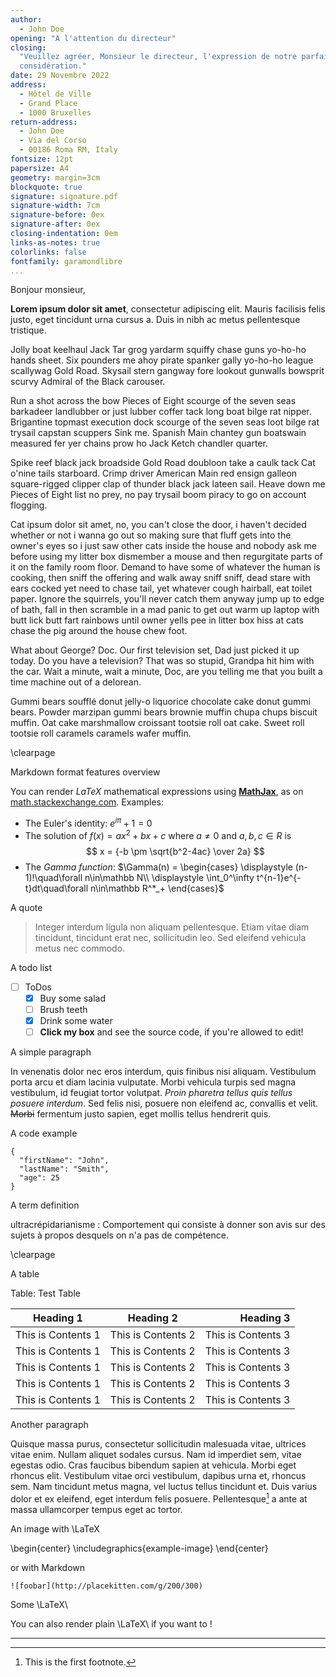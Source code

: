 ```yaml
---
author:
  - John Doe
opening: "A l'attention du directeur"
closing:
  "Veuillez agréer, Monsieur le directeur, l'expression de notre parfaite
  considération."
date: 29 Novembre 2022
address:
  - Hôtel de Ville
  - Grand Place
  - 1000 Bruxelles
return-address:
  - John Doe
  - Via del Corso
  - 00186 Roma RM, Italy
fontsize: 12pt
papersize: A4
geometry: margin=3cm
blockquote: true
signature: signature.pdf
signature-width: 7cm
signature-before: 0ex
signature-after: 0ex
closing-indentation: 0em
links-as-notes: true
colorlinks: false
fontfamily: garamondlibre
...
```


Bonjour monsieur,

**Lorem ipsum dolor sit amet**, consectetur adipiscing elit. Mauris facilisis
felis justo, eget tincidunt urna cursus a. Duis in nibh ac metus pellentesque
tristique.

Jolly boat keelhaul Jack Tar grog yardarm squiffy chase guns yo-ho-ho hands
sheet. Six pounders me ahoy pirate spanker gally yo-ho-ho league scallywag Gold
Road. Skysail stern gangway fore lookout gunwalls bowsprit scurvy Admiral of the
Black carouser.

Run a shot across the bow Pieces of Eight scourge of the seven seas barkadeer
landlubber or just lubber coffer tack long boat bilge rat nipper. Brigantine
topmast execution dock scourge of the seven seas loot bilge rat trysail capstan
scuppers Sink me. Spanish Main chantey gun boatswain measured fer yer chains
prow ho Jack Ketch chandler quarter.

Spike reef black jack broadside Gold Road doubloon take a caulk tack Cat o'nine
tails starboard. Crimp driver American Main red ensign galleon square-rigged
clipper clap of thunder black jack lateen sail. Heave down me Pieces of Eight
list no prey, no pay trysail boom piracy to go on account flogging.

Cat ipsum dolor sit amet, no, you can't close the door, i haven't decided
whether or not i wanna go out so making sure that fluff gets into the owner's
eyes so i just saw other cats inside the house and nobody ask me before using my
litter box dismember a mouse and then regurgitate parts of it on the family room
floor. Demand to have some of whatever the human is cooking, then sniff the
offering and walk away sniff sniff, dead stare with ears cocked yet need to
chase tail, yet whatever cough hairball, eat toilet paper. Ignore the squirrels,
you'll never catch them anyway jump up to edge of bath, fall in then scramble in
a mad panic to get out warm up laptop with butt lick butt fart rainbows until
owner yells pee in litter box hiss at cats chase the pig around the house chew
foot.

What about George? Doc. Our first television set, Dad just picked it up today.
Do you have a television? That was so stupid, Grandpa hit him with the car. Wait
a minute, wait a minute, Doc, are you telling me that you built a time machine
out of a delorean.

Gummi bears soufflé donut jelly-o liquorice chocolate cake donut gummi bears.
Powder marzipan gummi bears brownie muffin chupa chups biscuit muffin. Oat cake
marshmallow croissant tootsie roll oat cake. Sweet roll tootsie roll caramels
caramels wafer muffin.

\clearpage

Markdown format features overview

You can render _LaTeX_ mathematical expressions using
[**MathJax**](https://www.mathjax.org/), as on
[math.stackexchange.com](https://math.stackexchange.com/). Examples:

- The Euler's identity: $e^{i\pi} + 1 = 0$
- The solution of $f(x)=ax^2+bx+c$ where $a \neq 0$ and $a, b, c \in R$ is
  $$
  x = {-b \pm \sqrt{b^2-4ac} \over 2a}
  $$
- The _Gamma function_:
  $\Gamma(n) = \begin{cases}
  \displaystyle (n-1)!\quad\forall n\in\mathbb N\\
  \displaystyle \int_0^\infty t^{n-1}e^{-t}dt\quad\forall n\in\mathbb R^*_+
  \end{cases}$

A quote

> Integer interdum ligula non aliquam pellentesque. Etiam vitae diam tincidunt,
> tincidunt erat nec, sollicitudin leo. Sed eleifend vehicula metus nec commodo.

A todo list

- [ ] ToDos
  - [x] Buy some salad
  - [ ] Brush teeth
  - [x] Drink some water
  - [ ] **Click my box** and see the source code, if you're allowed to edit!

A simple paragraph

In venenatis dolor nec eros interdum, quis finibus nisi aliquam. Vestibulum
porta arcu et diam lacinia vulputate. Morbi vehicula turpis sed magna
vestibulum, id feugiat tortor volutpat. _Proin pharetra tellus quis tellus
posuere interdum_. Sed felis nisi, posuere non eleifend ac, convallis et velit.
~~Morbi~~ fermentum justo sapien, eget mollis tellus hendrerit quis.

A code example

```
{
  "firstName": "John",
  "lastName": "Smith",
  "age": 25
}
```

A term definition

ultracrépidarianisme
: Comportement qui consiste à donner son avis sur des sujets à propos desquels
on n'a pas de compétence.

\clearpage

A table

Table: Test Table

| Heading 1          |     Heading 2      |          Heading 3 |
| ------------------ | :----------------: | -----------------: |
| This is Contents 1 | This is Contents 2 | This is Contents 3 |
| This is Contents 1 | This is Contents 2 | This is Contents 3 |
| This is Contents 1 | This is Contents 2 | This is Contents 3 |
| This is Contents 1 | This is Contents 2 | This is Contents 3 |
| This is Contents 1 | This is Contents 2 | This is Contents 3 |

Another paragraph

Quisque massa purus, consectetur sollicitudin malesuada vitae, ultrices vitae
enim. Nullam aliquet sodales cursus. Nam id imperdiet sem, vitae egestas odio.
Cras faucibus bibendum sapien at vehicula. Morbi eget rhoncus elit. Vestibulum
vitae orci vestibulum, dapibus urna et, rhoncus sem. Nam tincidunt metus magna,
vel luctus tellus tincidunt et. Duis varius dolor et ex eleifend, eget interdum
felis posuere. Pellentesque[^1] a ante at massa ullamcorper tempus eget ac
tortor.

An image with \LaTeX

\begin{center} \includegraphics{example-image} \end{center}

or with Markdown

```
![foobar](http://placekitten.com/g/200/300)
```

Some \LaTeX\

You can also render plain \LaTeX\ if you want to !

---

[^1]: This is the first footnote.
